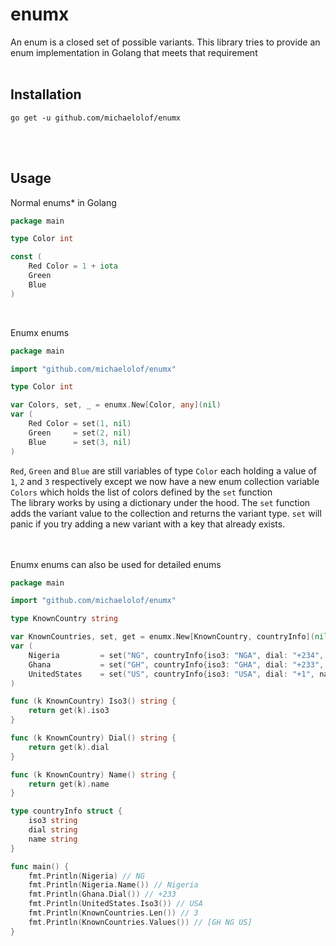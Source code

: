 # enumx

An enum is a closed set of possible variants. This library tries to provide an enum implementation in Golang that meets that requirement
<br>
<br>

## Installation
```$
go get -u github.com/michaelolof/enumx
```
<br>
<br>

## Usage

Normal enums* in Golang
```go
package main

type Color int

const (
    Red Color = 1 + iota
    Green
    Blue
)
```
<br>

Enumx enums
```go
package main

import "github.com/michaelolof/enumx"

type Color int

var Colors, set, _ = enumx.New[Color, any](nil)
var (
    Red Color = set(1, nil)
    Green     = set(2, nil)
    Blue      = set(3, nil)
)
```
`Red`, `Green` and `Blue` are still variables of type `Color` each holding a value of `1`, `2` and `3` respectively except we now have a new enum collection variable `Colors` which holds the list of colors defined by the `set` function
<br/>
The library works by using a dictionary under the hood. The `set` function adds the variant value to the collection and returns the variant type. `set` will panic if you try adding a new variant with a key that already exists.

<br />
<br />
Enumx enums can also be used for detailed enums

```go
package main

import "github.com/michaelolof/enumx"

type KnownCountry string

var KnownCountries, set, get = enumx.New[KnownCountry, countryInfo](nil)
var (
    Nigeria         = set("NG", countryInfo{iso3: "NGA", dial: "+234", name: "Nigeria"})
    Ghana           = set("GH", countryInfo{iso3: "GHA", dial: "+233", name: "Ghana"})
    UnitedStates    = set("US", countryInfo{iso3: "USA", dial: "+1", name: "United States of America"})
)

func (k KnownCountry) Iso3() string {
    return get(k).iso3
}

func (k KnownCountry) Dial() string {
    return get(k).dial
}

func (k KnownCountry) Name() string {
    return get(k).name
}

type countryInfo struct {
    iso3 string
    dial string
    name string
}

func main() {
    fmt.Println(Nigeria) // NG
    fmt.Println(Nigeria.Name()) // Nigeria
    fmt.Println(Ghana.Dial()) // +233
    fmt.Println(UnitedStates.Iso3()) // USA
    fmt.Println(KnownCountries.Len()) // 3
    fmt.Println(KnownCountries.Values()) // [GH NG US]
}
```